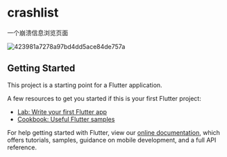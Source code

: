 # crashlist

一个崩溃信息浏览页面

![423981a7278a97bd4dd5ace84de757a](https://user-images.githubusercontent.com/10151414/137719560-5174fcdb-5c6d-4390-83c2-82919596b87a.png)

## Getting Started

This project is a starting point for a Flutter application.

A few resources to get you started if this is your first Flutter project:

- [Lab: Write your first Flutter app](https://flutter.dev/docs/get-started/codelab)
- [Cookbook: Useful Flutter samples](https://flutter.dev/docs/cookbook)

For help getting started with Flutter, view our
[online documentation](https://flutter.dev/docs), which offers tutorials,
samples, guidance on mobile development, and a full API reference.
